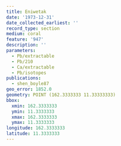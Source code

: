 ```yaml
---
title: Eniwetak
date: '1973-12-31'
date_collected_earliest: ''
record_type: section
medium: coral
feature: '947'
description: ''
parameters:
  - Pb/extractable
  - Pb/210
  - Ca/extractable
  - Pb/isotopes
publications:
  - shen_boyle87
geo_error: 1852.0
geometry: POINT (162.3333333 11.33333333)
bbox:
  xmin: 162.3333333
  ymin: 11.3333333
  xmax: 162.3333333
  ymax: 11.3333333
longitude: 162.3333333
latitude: 11.3333333
---
```

